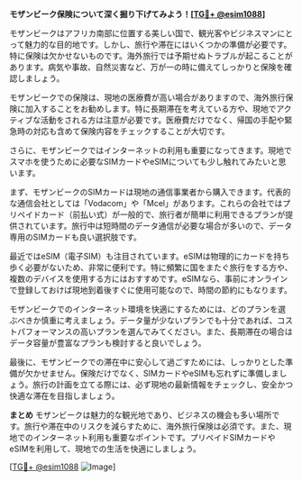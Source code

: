 **モザンビーク保険について深く掘り下げてみよう！[[TG💪+ @esim1088](https://t.me/s/esim1088)]**

モザンビークはアフリカ南部に位置する美しい国で、観光客やビジネスマンにとって魅力的な目的地です。しかし、旅行や滞在にはいくつかの準備が必要です。特に保険は欠かせないものです。海外旅行では予期せぬトラブルが起こることがあります。病気や事故、自然災害など、万が一の時に備えてしっかりと保険を確認しましょう。

モザンビークでの保険は、現地の医療費が高い場合がありますので、海外旅行保険に加入することをお勧めします。特に長期滞在を考えている方や、現地でアクティブな活動をされる方は注意が必要です。医療費だけでなく、帰国の手配や緊急時の対応も含めて保険内容をチェックすることが大切です。

さらに、モザンビークではインターネットの利用も重要になってきます。現地でスマホを使うために必要なSIMカードやeSIMについても少し触れてみたいと思います。

まず、モザンビークのSIMカードは現地の通信事業者から購入できます。代表的な通信会社としては「Vodacom」や「Mcel」があります。これらの会社ではプリペイドカード（前払い式）が一般的で、旅行者が簡単に利用できるプランが提供されています。旅行中は短時間のデータ通信が必要な場合が多いので、データ専用のSIMカードも良い選択肢です。

最近ではeSIM（電子SIM）も注目されています。eSIMは物理的にカードを持ち歩く必要がないため、非常に便利です。特に頻繁に国をまたぐ旅行をする方や、複数のデバイスを使用する方にはおすすめです。eSIMなら、事前にオンラインで登録しておけば現地到着後すぐに使用可能なので、時間の節約にもなります。

モザンビークでのインターネット環境を快適にするためには、どのプランを選ぶべきか慎重に考えましょう。データ量が少ないプランでも十分であれば、コストパフォーマンスの高いプランを選んでみてください。また、長期滞在の場合はデータ容量が豊富なプランも検討すると良いでしょう。

最後に、モザンビークでの滞在中に安心して過ごすためには、しっかりとした準備が欠かせません。保険だけでなく、SIMカードやeSIMも忘れずに準備しましょう。旅行の計画を立てる際には、必ず現地の最新情報をチェックし、安全かつ快適な滞在を目指しましょう。

**まとめ**
モザンビークは魅力的な観光地であり、ビジネスの機会も多い場所です。旅行や滞在中のリスクを減らすために、海外旅行保険は必須です。また、現地でのインターネット利用も重要なポイントです。プリペイドSIMカードやeSIMを利用して、現地での生活を快適にしましょう。

[[TG💪+ @esim1088](https://t.me/s/esim1088) ![Image](https://i.postimg.cc/Y0z9fWf4/image.png)]